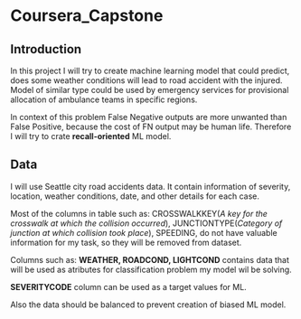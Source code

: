 # Coursera_Capstone

## Introduction

In this project I will try to create machine learning model that could predict, does some weather conditions will lead to road accident with the injured. Model of similar type could be used by emergency services for provisional allocation of ambulance teams in specific regions.

In context of this problem False Negative outputs are more unwanted than False Positive, because the cost of FN output may be human life. Therefore I will try to crate **recall-oriented** ML model.


## Data

I will use Seattle city road accidents data. It contain information of severity, location, weather conditions, date, and other details for each case. 

Most of the columns in table such as: 
CROSSWALKKEY(*A key for the crosswalk at which the collision
occurred*), JUNCTIONTYPE(*Category of junction at which collision took place*), SPEEDING, do not have valuable information for my task, so they will be removed from dataset.

Columns such as: **WEATHER, ROADCOND, LIGHTCOND** contains data that will be used as atributes for classification problem my model wil be solving.

**SEVERITYCODE** column can be used as a target values for ML. 

Also the data should be balanced to prevent creation of biased ML model.

